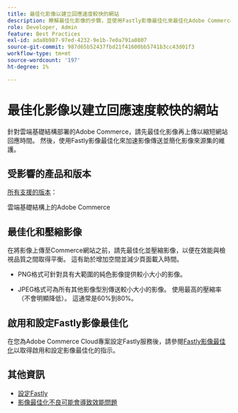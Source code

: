 ```yaml
---
title: 最佳化影像以建立回應速度較快的網站
description: 瞭解最佳化影像的步驟，並使用Fastly影像最佳化來最佳化Adobe Commerce網站上的回應時間。
role: Developer, Admin
feature: Best Practices
exl-id: ada8b987-97ed-4232-9e1b-7e0a791a0807
source-git-commit: 987d65b52437fbd21f41600bb5741b3cc43d01f3
workflow-type: tm+mt
source-wordcount: '197'
ht-degree: 1%

---
```


# 最佳化影像以建立回應速度較快的網站

針對雲端基礎結構部署的Adobe Commerce，請先最佳化影像再上傳以縮短網站回應時間。 然後，使用Fastly影像最佳化來加速影像傳送並簡化影像來源集的維護。

## 受影響的產品和版本

[所有支援的版本](../../../release/versions.md)：

雲端基礎結構上的Adobe Commerce


## 最佳化和壓縮影像

在將影像上傳至Commerce網站之前，請先最佳化並壓縮影像，以便在效能與檢視品質之間取得平衡。 這有助於增加空間並減少頁面載入時間。

- PNG格式可針對具有大範圍的純色影像提供較小大小的影像。

- JPEG格式可為所有其他影像型別傳送較小大小的影像。 使用最高的壓縮率（不會明顯降低）。 這通常是60%到80%。

## 啟用和設定Fastly影像最佳化

在您為Adobe Commerce Cloud專案設定Fastly服務後，請參閱[Fastly影像最佳化](https://experienceleague.adobe.com/zh-hant/docs/commerce-cloud-service/user-guide/cdn/fastly-image-optimization)以取得啟用和設定影像最佳化的指示。

## 其他資訊

- [設定Fastly](https://experienceleague.adobe.com/zh-hant/docs/commerce-cloud-service/user-guide/cdn/setup-fastly/fastly-configuration)
- [影像最佳化不良可能會導致效能問題](https://experienceleague.adobe.com/docs/commerce-knowledge-base/kb/troubleshooting/miscellaneous/file-storage-low-specific-page-loads-are-slow.html?lang=zh-Hant)
